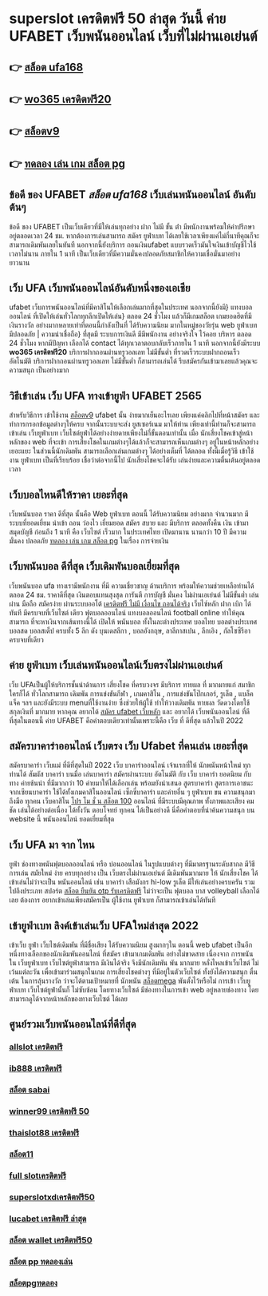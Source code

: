 # superslot เครดิตฟรี 50 ล่าสุด วันนี้ ค่าย UFABET เว็บพนันออนไลน์   เว็บที่ไม่ผ่านเอเย่นต์ 

## 👉 [สล็อต ufa168](https://mabet.net/)
## 👉 [wo365 เครดิตฟรี20](https://mabet.net/credit-free-new/)
## 👉 [สล็อตv9](https://mabet.net/register/)
## 👉 [ทดลอง เล่น เกม สล็อต pg](https://mabet.net/register/)

## ข้อดี ของ UFABET ***สล็อต ufa168***  เว็บเล่นพนันออนไลน์ อันดับต้นๆ 

ข้อดี ของ UFABET เป็นเว็บเดียวที่มีให้เล่นทุกอย่าง  ฝาก ไม่มี ขั้น ต่ํา  มีพนักงานพร้อมให้คำปรึกษาอยู่ตลอดเวลา 24 ชม. หากต้องการเล่นสามารถ  สมัคร ยูฟ่าเบท  ได้เลยใช้เวลาเพียงแค่ไม่กี่นาทีคุณก็จะสามารถเดิมพันเลยในทันที นอกจากนี้ยังบริการ  ถอนเงินufabet  แบบรวดเร็วมันใจเงินเข้าบัญชีไวใช้เวลาไม่นาน ภายใน 1 นาที เป็นเว็บเดียวที่มีความมั่นคงปลอดภัยสมาชิกให้ความเชื่อมั่นมาอย่างยาวนาน


## เว็บ UFA เว็บพนันออนไลน์อันดับหนึ่งของเอเชีย

 ufabet   เว็บการพนันออนไลน์ที่มีคาสิโนให้เลือกเล่นมากที่สุดในประเทศ นอกจากนี้ยังมี} แทงบอลออนไลน์  ที่เปิดให้เล่นทั่วโลกทุกลีกเปิดให้เล่น} ตลอด 24 ชั่วโมง  แล้วก็มีเกมสล็อต  เกมยอดฮิตที่มีเงินรางวัล อย่างมากหลายเท่าที่ตอนนี้กำลังเป็นที่ ได้รับความนิยม มากในหมู่ของวัยรุ่น  web ยูฟ่าเบท  มีปลอดภัย | ความน่าเชื่อถือ} ที่สุดมี ระบบการเงินดี มีมีพนักงาน อย่างจริงใจ ไว้คอย บริหาร ตลอด 24 ชั่วโมง  หากมีปัญหา เลือกได้  contact ได้ทุกเวลาตอบกลับเร็วภายใน 1 นาที นอกจากนี้ยังมีระบบ **wo365 เครดิตฟรี20** บริการฝากถอนผ่านทรูวอลเลท ไม่มีขั้นต่ำ ที่รวดเร็วระบบฝากถอนเร็ว อัตโนมัติ บริการฝากถอนผ่านทรูวอลเลท ไม่มีขั้นต่ำ ก็สามารถเล่นได้ รีบสมัครกันเข้ามาเลยแล้วคุณจะความสนุก เป็นอย่างมาก



## วิธีเข้าเล่น เว็บ UFA  ทางเข้ายูฟ่า UFABET 2565

สำหรับวิธีการ เข้าใช้งาน [สล็อตv9](https://mabet.net/register/)   ufabet  นั้น ง่ายมากเย็นอะไรเลย เพียงแค่คลิกไปที่หน้าสมัคร  และทำการกรอกข้อมูลต่างๆให้ครบ จากนั้นระบบจะส่ง  ยูสเซอร์เนม มาให้ท่าน เพียงเท่านี้ท่านก็จะสามารถเข้าเล่น   เว็บยูฟ่าเบท เว็บไซต์ยูฟ่าได้อย่างง่ายดายเพียงไม่กี่ขั้นตอนเท่านั้น เมื่อ นักเสี่ยงโชคเข้าสู่หน้าหลักของ web ที่จะเข้า การเสี่ยงโชคในเกมต่างๆได้แล้วก็จะสามารถเห็นเกมต่างๆ อยู่ในหน้าหลักอย่าง เยอะแยะ ในส่วนนี้นักเดิมพัน สามารถเลือกเล่นเกมต่างๆ ได้อย่างเต็มที่  ได้ตลอด  ทั้งนี้เมื่อรู้วิธี เข้าใช้งาน  ยูฟ่าเบท  เป็นที่เรียบร้อย เชื่อว่าต่อจากนี้ไป  นักเสี่ยงโชคจะได้รับ  เล่นง่ายและความตื่นเต้นอยู่ตลอดเวลา


##  เว็บบอลไหนดีให้ราคา  เยอะที่สุด

 เว็บพนันบอล  ราคา  ดีที่สุด   นั้นคือ Web ยูฟ่าเบท   ตอนนี้ ได้รับความนิยม   อย่างมาก จำนวนมาก  มีระบบที่ยอดเยี่ยม   นำเข้า  ถอน   ว่องไว  เยี่ยมยอด สมัคร   สบาย และ มีบริการ   ตลอดทั้งคืน เงิน   เข้ามา   สมุดบัญชี   ก่อนถึง 1 นาที   คือ   เว็บไซต์   เร็วมาก ในประเทศไทย เปิดมานาน   นานกว่า 10 ปี มีความมั่นคง ปลอดภัย [ทดลอง เล่น เกม สล็อต pg](https://bio.link/tisawago) ในเรื่อง  การจ่ายเงิน 

## เว็บพนันบอล ดีที่สุด เว็บเดิมพันบอลเยี่ยมที่สุด

 เว็บพนันบอล   ufa ทางเรามีพนักงาน  ที่มี ความเชี่ยวชาญ ด้านบริการ พร้อมให้ความช่วยเหลือท่านได้  ตลอด 24 ชม. ราคาดีที่สุด   เงินตอบแทนสุงสุด  การันตี   การบัญชี  มั่นคง ไม่ผ่านเอเย่นต์  ไม่มีขั้นต่ำ   เล่นผ่าน มือถือ สมัครง่าย  ผ่านระบบออโต้ [เครดิตฟรี ไม่มี เงื่อนไข ถอนได้จริง](https://member.mabet.net/?action=login)  เว็บไซ์หลัก ฝาก   เบิก ได้ทันที  มีครบจบที่เว็บไซต์  เดียว ฟุตบอลออนไลน์ แทงบอลออนไลน์ football online ทำให้คุณสามารถ ที่จะหาเงินจากเส้นทางนี้ได้ เปิดให้ พนันบอล  ทั้งในละต่างประเทศ บอลไทย  บอลต่างประเทศ บอลสด บอลสเต็ป  ครบทั้ง 5 ลีก ดัง บุนเดสลีกา ,  บอลอังกฤษ, ลาลีกาสเปน , ลีกเอิง , กัลโซซีรีอา  ครบจบที่เดียว

## ค่าย ยูฟ่าเบท เว็บเล่นพนันออนไลน์เว็บตรงไม่ผ่านเอเย่นต์  

เว็บ UFAเป็นผู้ให้บริการชั้นนำด้านการ เสี่ยงโชค ที่ครบวงจร มีบริการ ทายผล ที่ มากมายแก่ สมาชิก ใครก็ได้ ทั่วโลกสามารถ  เดิมพัน การแข่งขันกีฬา , เกมคาสิโน , การแข่งขันโป๊กเกอร์, รูเล็ต , แบล็คแจ็ค  ฯลฯ และยังมีระบบ  menuที่ใช้งานง่าย ซึ่งช่วยให้ผู้ใช้   ทำให้วางเดิมพัน ทายผล วัดดวงโดยใช้สกุลเงินที่ มากมาย  หากคุณ  อยากได้  [สมัคร ufabet เว็บหลัก](https://mabet.net/) และ  อยากได้  เว็บพนันออนไลน์  ที่ดีที่สุดในตอนนี้ ค่าย UFABET  คือคำตอบเดียวเท่านั้นเพราะนี้คือ เว็บ ที่ ดีที่สุด แล้วในปี 2022


## สมัครบาคาร่าออนไลน์ เว็บตรง  เว็บ Ufabet ที่คนเล่น เยอะที่สุด

สมัครบาคาร่า  เว็บแม่   ที่ดีที่สุดในปี 2022  เว็บ  บาคาร่าออนไลน์ เจ้าแรกที่ให้  นักพนันหน้าใหม่  ทุกท่านได้  สัมผัส บาคาร่า บนมือ เล่นบาคาร่า สมัครผ่านระบบ อัตโนมัติ กับ เว็บ บาคาร่า ยอดนิยม กับทาง  ค่ายช้นนำ ที่มีมากกว่า 10 ค่ายมาให้ได้เลือกเล่น พร้อมยังนำเสนอ สูตรบาคาร่า สูตรการเอาชนะ จากเซียนบาคาร่า ใช้ได้ทั้งเกมคาสิโนออนไลน์ เซ็กซี่บาคาร่า และค่ายอื่น ๆ ยูฟ่าเบท  ขน ความสนุกมาถึงมือ ทุกคน  เว็บคาสิโน [โปร โม ชั่ น สล็อต 100](https://mabet.net/credit-free-100/) ออนไลน์ ที่มีระบบมีคุณภาพ ทั้งภาพและเสียง คมชัด เล่นได้อย่างต่อเนื่อง  ได้ทั้งวัน  ตอบโจทย์  ทุกคน  ได้เป็นอย่างดี นี่คือคำตอบที่น่าค้นความสนุก บน  website นี้ พนันออนไลน์ ยอดเยี่ยมที่สุด 

## เว็บ UFA มา จาก ไหน

 ยูฟ่า   ช่องทางพนันฟุตบอลออนไลน์     หรือ  บ่อนออนไลน์ ในรูปแบบต่างๆ   ที่มีมาตรฐานระดับสากล  มีวิธีการเล่น  สมัยใหม่    ง่าย    ครบทุกอย่าง    เป็น  เว็บตรงไม่ผ่านเอเย่นต์   มีเดิมพันมากมาย   ให้ นักเสี่ยงโชค ได้เข้าเล่นไม่ว่าจะเป็น  พนันออนไลน์   เช่น บาคาร่า   เสือมังกร  hi-low    รูเล็ต  มีให้เล่นอย่างครบครัน   รวมไปถึงประเภท สปอร์ต   [สล็อต ยืนยัน otp รับเครดิตฟรี](https://mabet.net/credit-free-50/) ไม่ว่าจะเป็น ฟุตบอล    บาส    volleyball
  เลือกได้เลย   ต้องการ   อยากเข้าเล่นเพียงสมัครเป็น ผู้ใช้งาน   ยูฟ่าเบท  ก็สามารถเข้าเล่นได้ทันที


## เข้ายูฟ่าเบท ลิงค์เข้าเล่นเว็บ UFAใหม่ล่าสุด 2022 

เข้าเว็บ ยูฟ่า เว็บไซต์เดิมพัน  ที่มีชื่อเสียง  ได้รับความนิยม สูงมากๆใน ตอนนี้ web ufabet  เป็นอีกหนึ่งทางเลือกของนักเดิมพันออนไลน์  ที่สมัคร เข้ามาเกมเดิมพัน อย่างไม่ขาดสาย เนื่องจาก การพนัน ใน เว็บยูฟ่าเบท เว็บไซต์ยูฟ่าสามารถ มีเงินได้จริง จึงมีนักเดิมพัน พัน มากมาย  หลั่งไหลเข้าเว็บไซต์ ไม่เว้นแต่ละวัน เพื่อเข้ามาร่วมสนุกในเกม การเสี่ยงโชคต่างๆ ที่มีอยู่ในตัวเว็บไซต์  ทั้งยังได้ความสนุก ตื่นเต้น ในการลุ้นรางวัล ว่าจะได้ตามเป้าหมายที่ นักพนัน [สล็อตmega](https://mabet.net/pg-slot-credit-free/) พันตั้งไว้หรือไม่ การเข้า เว็บยูฟ่าเบท เว็บไซต์ยูฟ่านั้นก็ ไม่ซับซ้อน โดยทางเว็บไซต์ มีช่องทางในการเข้า web อยู่หลายช่องทาง โดยสามารถดูได้จากหน้าหลักของทางเว็บไซต์ ได้เลย


## ศูนย์รวมเว็บพนันออนไลน์ที่ดีที่สุด

### [allslot เครดิตฟรี](https://atom.io/themes/MABET.net%20แจกโบนัส%20สล็อต365%20008%20สล็อต%20สล็อตแตกหนัก%2020รับ100)
### [ib888 เครดิตฟรี](https://atom.io/themes/MABET.net%20แจกโบนัส%20วิธี%20สมัคร%20ufabet%20ฝากถอน%20008%20สล็อต%20สล็อตแตกหนัก%2020รับ100)
### [สล็อต sabai](https://atom.io/themes/MABET.net%20แจกโบนัส%20lava%20เครดิตฟรี%20100%20ล่าสุด%20008%20สล็อต%20สล็อตแตกหนัก%2020รับ100)
### [winner99 เครดิตฟรี 50](https://atom.io/themes/MABET.net%20แจกโบนัส%20ยืนยันเบอร์%20รับ%20เครดิตฟรี%20188%20008%20สล็อต%20สล็อตแตกหนัก%2020รับ100)
### [thaislot88 เครดิตฟรี](https://atom.io/themes/MABET.net%20แจกโบนัส%20superslot%20888%20เครดิตฟรี%2030%20ยืนยันเบอร์%20008%20สล็อต%20สล็อตแตกหนัก%2020รับ100)
### [สล็อต11](https://atom.io/themes/MABET.net%20แจกโบนัส%20super%20slot%20เครดิตฟรี%2050%20บาท%20008%20สล็อต%20สล็อตแตกหนัก%2020รับ100)
### [full slotเครดิตฟรี](https://atom.io/themes/MABET.net%20แจกโบนัส%20เครดิตฟรี%20100%20รับ%20ต้น%20ชั่วโมง%20008%20สล็อต%20สล็อตแตกหนัก%2020รับ100)
### [superslotxdเครดิตฟรี50](https://atom.io/themes/MABET.net%20แจกโบนัส%20สล็อต99%20008%20สล็อต%20สล็อตแตกหนัก%2020รับ100)
### [lucabet เครดิตฟรี ล่าสุด](https://atom.io/themes/MABET.net%20แจกโบนัส%20สล็อต%20โร%20ม่า%20แตก%20008%20สล็อต%20สล็อตแตกหนัก%2020รับ100)
### [สล็อต wallet เครดิตฟรี50](https://atom.io/themes/MABET.net%20แจกโบนัส%20เว็บ%20เครดิตฟรี%20ยืนยันเบอร์2021%20008%20สล็อต%20สล็อตแตกหนัก%2020รับ100)
### [สล็อต pp ทดลองเล่น](https://atom.io/themes/MABET.net%20แจกโบนัส%20สล็อต%20xo%20ใหม่%20008%20สล็อต%20สล็อตแตกหนัก%2020รับ100)
### [สล็อตpgทดลอง](https://atom.io/themes/MABET.net%20แจกโบนัส%20สล็อตpgเว็บตรงไม่ผ่านเอเย่นต์ไม่มีขั้นต่ํา%20008%20สล็อต%20สล็อตแตกหนัก%2020รับ100)
